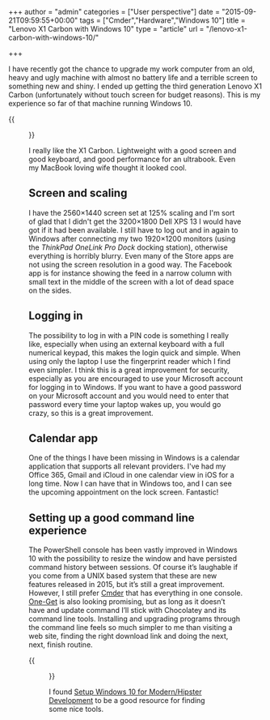 +++
author = "admin"
categories = ["User perspective"]
date = "2015-09-21T09:59:55+00:00"
tags = ["Cmder","Hardware","Windows 10"]
title = "Lenovo X1 Carbon with Windows 10"
type = "article"
url = "/lenovo-x1-carbon-with-windows-10/"

+++

I have recently got the chance to upgrade my work computer from an old, heavy and ugly machine with almost no battery life and a terrible screen to something new and shiny. I ended up getting the third generation Lenovo X1 Carbon (unfortunately without touch screen for budget reasons). This is my experience so far of that machine running Windows 10.

{{<figure src="/images/x1_carbon.jpg" link="/images/x1_carbon.jpg" alt="Lenovo X1 Carbon" class="image-border">}}

I really like the X1 Carbon. Lightweight with a good screen and good keyboard, and good performance for an ultrabook. Even my MacBook loving wife thought it looked cool.

## Screen and scaling

I have the 2560&#215;1440 screen set at 125% scaling and I'm sort of glad that I didn't get the 3200&#215;1800 Dell XPS 13 I would have got if it had been available. I still have to log out and in again to Windows after connecting my two 1920&#215;1200 monitors (using the _ThinkPad OneLink Pro Dock_ docking station), otherwise everything is horribly blurry. Even many of the Store apps are not using the screen resolution in a good way. The Facebook app is for instance showing the feed in a narrow column with small text in the middle of the screen with a lot of dead space on the sides.

## Logging in

The possibility to log in with a PIN code is something I really like, especially when using an external keyboard with a full numerical keypad, this makes the login quick and simple. When using only the laptop I use the fingerprint reader which I find even simpler. I think this is a great improvement for security, especially as you are encouraged to use your Microsoft account for logging in to Windows. If you want to have a good password on your Microsoft account and you would need to enter that password every time your laptop wakes up, you would go crazy, so this is a great improvement.

## Calendar app

One of the things I have been missing in Windows is a calendar application that supports all relevant providers. I've had my Office 365, Gmail and iCloud in one calendar view in iOS for a long time. Now I can have that in Windows too, and I can see the upcoming appointment on the lock screen. Fantastic!

## Setting up a good command line experience

The PowerShell console has been vastly improved in Windows 10 with the possibility to resize the window and have persisted command history between sessions. Of course it’s laughable if you come from a UNIX based system that these are new features released in 2015, but it’s still a great improvement. However, I still prefer [Cmder][2] that has everything in one console. [One-Get][3] is also looking promising, but as long as it doesn’t have and update command I’ll stick with Chocolatey and its command line tools. Installing and upgrading programs through the command line feels so much simpler to me than visiting a web site, finding the right download link and doing the next, next, finish routine.

{{<figure src="/images/cinst_paint.png" link="/images/cinst_paint.png" alt="Installing Paint.NET through command line">}}

I found [Setup Windows 10 for Modern/Hipster Development][5] to be a good resource for finding some nice tools.

 [2]: http://cmder.net/
 [3]: https://github.com/OneGet/oneget
 [5]: https://github.com/felixrieseberg/windows-development-environment/blob/master/README.md
